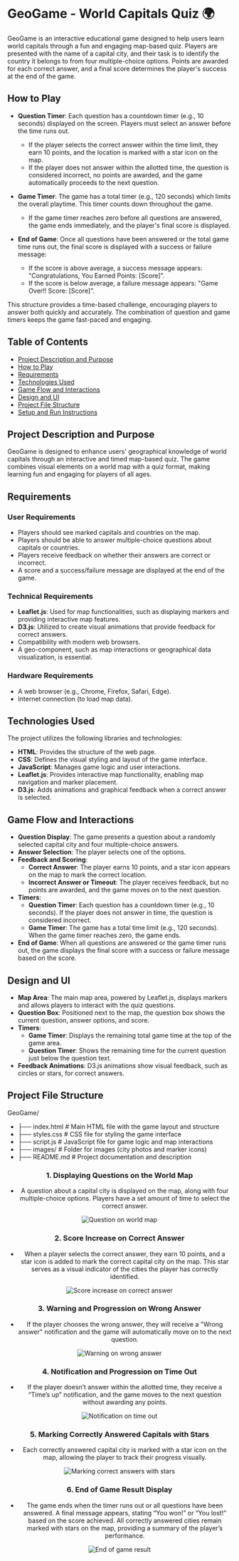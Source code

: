 # GeoGame - World Capitals Quiz 🌍

GeoGame is an interactive educational game designed to help users learn world capitals through a fun and engaging map-based quiz. Players are presented with the name of a capital city, and their task is to identify the country it belongs to from four multiple-choice options. Points are awarded for each correct answer, and a final score determines the player's success at the end of the game.

## How to Play

- **Question Timer**: Each question has a countdown timer (e.g., 10 seconds) displayed on the screen. Players must select an answer before the time runs out.  
  - If the player selects the correct answer within the time limit, they earn 10 points, and the location is marked with a star icon on the map.
  - If the player does not answer within the allotted time, the question is considered incorrect, no points are awarded, and the game automatically proceeds to the next question.

- **Game Timer**: The game has a total timer (e.g., 120 seconds) which limits the overall playtime. This timer counts down throughout the game.  
  - If the game timer reaches zero before all questions are answered, the game ends immediately, and the player's final score is displayed.

- **End of Game**: Once all questions have been answered or the total game time runs out, the final score is displayed with a success or failure message:  
  - If the score is above average, a success message appears: "Congratulations, You Earned Points: [Score]".
  - If the score is below average, a failure message appears: "Game Over!! Score: [Score]".

This structure provides a time-based challenge, encouraging players to answer both quickly and accurately. The combination of question and game timers keeps the game fast-paced and engaging.


## Table of Contents

- [Project Description and Purpose](#project-description-and-purpose)
- [How to Play](#how-to-play)
- [Requirements](#requirements)
- [Technologies Used](#technologies-used)
- [Game Flow and Interactions](#game-flow-and-interactions)
- [Design and UI](#design-and-ui)
- [Project File Structure](#project-file-structure)
- [Setup and Run Instructions](#setup-and-run-instructions)

## Project Description and Purpose

GeoGame is designed to enhance users' geographical knowledge of world capitals through an interactive and timed map-based quiz. The game combines visual elements on a world map with a quiz format, making learning fun and engaging for players of all ages.

## Requirements

### User Requirements

- Players should see marked capitals and countries on the map.
- Players should be able to answer multiple-choice questions about capitals or countries.
- Players receive feedback on whether their answers are correct or incorrect.
- A score and a success/failure message are displayed at the end of the game.

### Technical Requirements

- **Leaflet.js**: Used for map functionalities, such as displaying markers and providing interactive map features.
- **D3.js**: Utilized to create visual animations that provide feedback for correct answers.
- Compatibility with modern web browsers.
- A geo-component, such as map interactions or geographical data visualization, is essential.

### Hardware Requirements

- A web browser (e.g., Chrome, Firefox, Safari, Edge).
- Internet connection (to load map data).

## Technologies Used

The project utilizes the following libraries and technologies:

- **HTML**: Provides the structure of the web page.
- **CSS**: Defines the visual styling and layout of the game interface.
- **JavaScript**: Manages game logic and user interactions.
- **Leaflet.js**: Provides interactive map functionality, enabling map navigation and marker placement.
- **D3.js**: Adds animations and graphical feedback when a correct answer is selected.

## Game Flow and Interactions

- **Question Display**: The game presents a question about a randomly selected capital city and four multiple-choice answers.
- **Answer Selection**: The player selects one of the options.
- **Feedback and Scoring**:  
  - **Correct Answer**: The player earns 10 points, and a star icon appears on the map to mark the correct location.
  - **Incorrect Answer or Timeout**: The player receives feedback, but no points are awarded, and the game moves on to the next question.
- **Timers**:  
  - **Question Timer**: Each question has a countdown timer (e.g., 10 seconds). If the player does not answer in time, the question is considered incorrect.
  - **Game Timer**: The game has a total time limit (e.g., 120 seconds). When the game timer reaches zero, the game ends.
- **End of Game**: When all questions are answered or the game timer runs out, the game displays the final score with a success or failure message based on the score.

## Design and UI

- **Map Area**: The main map area, powered by Leaflet.js, displays markers and allows players to interact with the quiz questions.
- **Question Box**: Positioned next to the map, the question box shows the current question, answer options, and score.
- **Timers**:  
  - **Game Timer**: Displays the remaining total game time at the top of the game area.
  - **Question Timer**: Shows the remaining time for the current question just below the question text.
- **Feedback Animations**: D3.js animations show visual feedback, such as circles or stars, for correct answers.

## Project File Structure
GeoGame/  
- ├── index.html # Main HTML file with the game layout and structure
- ├── styles.css # CSS file for styling the game interface     
- ├── script.js # JavaScript file for game logic and map interactions   
- ├── images/ # Folder for images (city photos and marker icons) 
- ├── README.md # Project documentation and description 


<div align="center">
  
### 1. Displaying Questions on the World Map

- A question about a capital city is displayed on the map, along with four multiple-choice options. Players have a set amount of time to select the correct answer.
  
![Question on world map](https://i.ibb.co/NC9nS24/Ekran-g-r-nt-s-2024-11-01-002728.jpg)



### 2. Score Increase on Correct Answer

- When a player selects the correct answer, they earn 10 points, and a star icon is added to mark the correct capital city on the map. This star serves as a visual indicator of the cities the player has correctly identified.
  
![Score increase on correct answer](https://i.ibb.co/7GzW1r2/a.jpg)


### 3. Warning and Progression on Wrong Answer

- If the player chooses the wrong answer, they will receive a "Wrong answer" notification and the game will automatically move on to the next question.

![Warning on wrong answer](https://i.ibb.co/1R6JbX4/bb.jpg)



### 4. Notification and Progression on Time Out

- If the player doesn’t answer within the allotted time, they receive a “Time’s up” notification, and the game moves to the next question without awarding any points.
  
![Notification on time out](https://i.ibb.co/XVjZdsN/c.jpg)



### 5. Marking Correctly Answered Capitals with Stars

- Each correctly answered capital city is marked with a star icon on the map, allowing the player to track their progress visually.

![Marking correct answers with stars](https://i.ibb.co/vH4Pd92/d.jpg)



### 6. End of Game Result Display
 
- The game ends when the timer runs out or all questions have been answered. A final message appears, stating “You won!” or “You lost!” based on the score achieved. All correctly answered cities remain marked with stars on the map, providing a summary of the player’s performance.


![End of game result](https://i.ibb.co/9qkNXQ4/Ekran-g-r-nt-s-2024-11-01-002705.jpg) 
</div>

